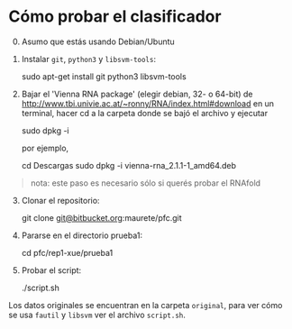 Cómo probar el clasificador
===========================

0. Asumo que estás usando Debian/Ubuntu

1. Instalar `git`, `python3` y `libsvm-tools`:

    sudo apt-get install git python3 libsvm-tools
	
2. Bajar el 'Vienna RNA package' (elegir debian, 32- o 64-bit) de
   http://www.tbi.univie.ac.at/~ronny/RNA/index.html#download
   en un terminal, hacer cd a la carpeta donde se bajó el archivo
   y ejecutar
   
    sudo dpkg -i <nombre de archivo>

   por ejemplo,
   
    cd Descargas
	sudo dpkg -i vienna-rna_2.1.1-1_amd64.deb
	
  > nota: este paso es necesario sólo si querés probar el RNAfold
	
3. Clonar el repositorio:

    git clone git@bitbucket.org:maurete/pfc.git

4. Pararse en el directorio prueba1:

    cd pfc/rep1-xue/prueba1
	
5. Probar el script:

    ./script.sh
	
Los datos originales se encuentran en la carpeta `original`, para
ver cómo se usa `fautil` y `libsvm` ver el archivo `script.sh`.
